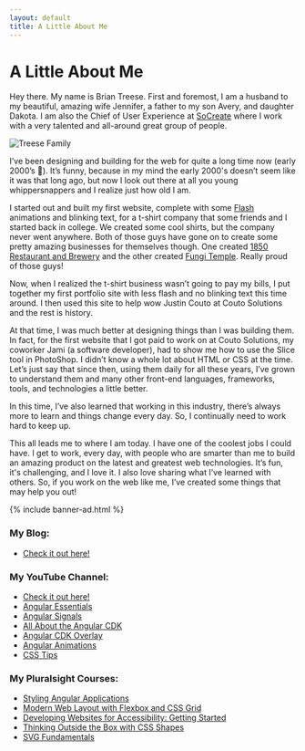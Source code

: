 ```yaml
---
layout: default
title: A Little About Me
---
```


<div class="post">
	<h1 class="pageTitle">A Little About Me</h1>
	<p class="intro">
		<span class="dropcap">H</span>ey there. My name is Brian Treese. First and foremost, I am a husband to my beautiful, amazing wife Jennifer, a father to my son Avery, and daughter Dakota. I am also the Chief of User Experience at <a href="https://socreate.it">SoCreate</a> where I work with a very talented and all-around great group of people.
	</p>
	<img src="{{ '/assets/img/family.jpg' | relative_url }}" alt="Treese Family">
	<p>
		I’ve been designing and building for the web for quite a long time now (early 2000’s 🫣). It’s funny, because in my mind the early 2000's doesn’t seem like it was that long ago, but now I look out there at all you young whippersnappers and I realize just how old I am.
	</p>
	<p>
		I started out and built my first website, complete with some <a href="https://en.wikipedia.org/wiki/Adobe_Flash">Flash</a> animations and blinking text, for a t-shirt company that some friends and I started back in college. We created some cool shirts, but the company never went anywhere. Both of those guys have gone on to create some pretty amazing businesses for themselves though. One created <a href="https://www.1850restaurant.com/">1850 Restaurant and Brewery</a> and the other created <a href="https://www.thefungitemple.com/">Fungi Temple</a>. Really proud of those guys!
	</p>
	<p>
		Now, when I realized the t-shirt business wasn’t going to pay my bills, I put together my first portfolio site with less flash and no blinking text this time around. I then used this site to help wow Justin Couto at Couto Solutions and the rest is history.
	</p>
	<p>
		At that time, I was much better at designing things than I was building them. In fact, for the first website that I got paid to work on at Couto Solutions, my coworker Jami (a software developer), had to show me how to use the Slice tool in PhotoShop. I didn’t know a whole lot about HTML or CSS at the time. Let’s just say that since then, using them daily for all these years, I’ve grown to understand them and many other front-end languages, frameworks, tools, and technologies a little better.
	</p>
	<p>
		In this time, I’ve also learned that working in this industry, there’s always more to learn and things change every day. So, I continually need to work hard to keep up. 
	</p>
	<p>
		This all leads me to where I am today. I have one of the coolest jobs I could have. I get to work, every day, with people who are smarter than me to build an amazing product on the latest and greatest web technologies. It’s fun, it's challenging, and I love it. I also love sharing what I’ve learned with others. So, if you work on the web like me, I’ve created some things that may help you out!
	</p>
	{% include banner-ad.html %}
	<h3>My Blog:</h3>
	<ul>
		<li><a href="https://briantree.se">Check it out here!</a></li>
	</ul>
	<h3>My YouTube Channel:</h3>
	<ul>
		<li><a href="https://www.youtube.com/@briantreese">Check it out here!</a></li>
		<li><a href="https://www.youtube.com/playlist?list=PLp-SHngyo0_hY0GY_vFfpgRv2Y0R7TUXh">Angular Essentials</a></li>
		<li><a href="https://www.youtube.com/playlist?list=PLp-SHngyo0_iVhDOLRQTFDenpaAXy10CB">Angular Signals</a></li>
		<li><a href="https://www.youtube.com/playlist?list=PLp-SHngyo0_iQ9x2X88s5VMSAjyf4cM4C">All About the Angular CDK</a></li>
		<li><a href="https://www.youtube.com/playlist?list=PLp-SHngyo0_iun9oglT2boNYebJ1Yv-GT">Angular CDK Overlay</a></li>
		<li><a href="https://www.youtube.com/playlist?list=PLp-SHngyo0_ikgEN5d9VpwzwXA-eWewSM">Angular Animations</a></li>
		<li><a href="https://www.youtube.com/playlist?list=PLp-SHngyo0_h1ktgiYS7W7fr9kjFzew9V">CSS Tips</a></li>
	</ul>
	<h3>My Pluralsight Courses:</h3>
	<ul>
		<li><a href="https://app.pluralsight.com/library/courses/angular-styling-applications/table-of-contents">Styling Angular Applications</a></li>
		<li><a href="https://app.pluralsight.com/library/courses/modern-web-layout-flexbox-css-grid/table-of-contents">Modern Web Layout with Flexbox and CSS Grid</a></li>
		<li><a href="https://app.pluralsight.com/library/courses/developing-websites-accessibility-getting-started/table-of-contents">
Developing Websites for Accessibility: Getting Started</a></li>
		<li><a href="https://app.pluralsight.com/library/courses/css-shapes-thinking-outside-box/table-of-contents">
Thinking Outside the Box with CSS Shapes</a></li>
		<li><a href="https://app.pluralsight.com/library/courses/svg-fundamentals/table-of-contents">
SVG Fundamentals</a></li>
	</ul>
</div>
